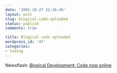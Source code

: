 ```yaml
---
date: '2002-10-27 21:16:46'
layout: post
slug: blogical-code-uploaded
status: publish
comments: true

title: Blogical code uploaded
wordpress_id: '47'
categories:
- Coding
---
```


Newsflash: [Blogical Development: Code now online](http://blogical.slackerbit.ch/blog/archives/000045.html#000045)

